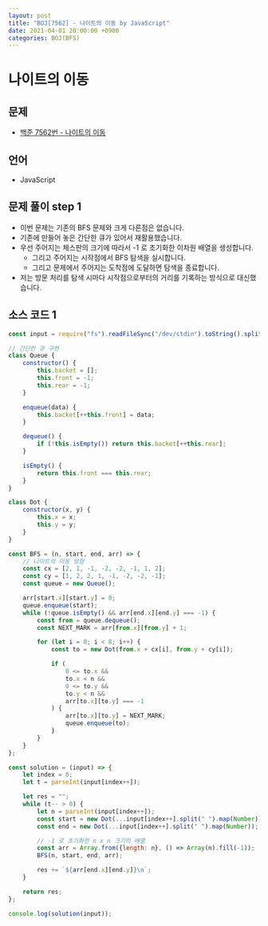 ```yaml
---
layout: post
title: "BOJ[7562] - 나이트의 이동 by JavaScript"
date: 2021-04-01 20:00:00 +0900
categories: BOJ(BFS)
---
```


# 나이트의 이동

## 문제

- [백준 7562번 - 나이트의 이동](https://www.acmicpc.net/problem/7562)

## 언어

- JavaScript

## 문제 풀이 step 1

- 이번 문제는 기존의 BFS 문제와 크게 다른점은 없습니다.
- 기존에 만들어 놓은 간단한 큐가 있어서 재활용했습니다.
- 우선 주어지는 체스판의 크기에 따라서 -1 로 초기화한 이차원 배열을 생성합니다.
  - 그리고 주어지는 시작점에서 BFS 탐색을 실시합니다.
  - 그리고 문제에서 주어지는 도착점에 도달하면 탐색을 종료합니다.
- 저는 방문 처리를 탐색 시마다 시작점으로부터의 거리를 기록하는 방식으로 대신했습니다.

## 소스 코드 1

```jsx
const input = require("fs").readFileSync("/dev/stdin").toString().split("\n");

// 간단한 큐 구현
class Queue {
	constructor() {
		this.backet = [];
		this.front = -1;
		this.rear = -1;
	}

	enqueue(data) {
		this.backet[++this.front] = data;
	}

	dequeue() {
		if (!this.isEmpty()) return this.backet[++this.rear];
	}

	isEmpty() {
		return this.front === this.rear;
	}
}

class Dot {
	constructor(x, y) {
		this.x = x;
		this.y = y;
	}
}

const BFS = (n, start, end, arr) => {
	// 나이트의 이동 방향
	const cx = [2, 1, -1, -2, -2, -1, 1, 2];
	const cy = [1, 2, 2, 1, -1, -2, -2, -1];
	const queue = new Queue();

	arr[start.x][start.y] = 0;
	queue.enqueue(start);
	while (!queue.isEmpty() && arr[end.x][end.y] === -1) {
		const from = queue.dequeue();
		const NEXT_MARK = arr[from.x][from.y] + 1;

		for (let i = 0; i < 8; i++) {
			const to = new Dot(from.x + cx[i], from.y + cy[i]);

			if (
				0 <= to.x &&
				to.x < n &&
				0 <= to.y &&
				to.y < n &&
				arr[to.x][to.y] === -1
			) {
				arr[to.x][to.y] = NEXT_MARK;
				queue.enqueue(to);
			}
		}
	}
};

const solution = (input) => {
	let index = 0;
	let t = parseInt(input[index++]);

	let res = "";
	while (t-- > 0) {
		let n = parseInt(input[index++]);
		const start = new Dot(...input[index++].split(" ").map(Number));
		const end = new Dot(...input[index++].split(" ").map(Number));

		// -1 로 초기화한 n x n 크기의 배열
		const arr = Array.from({length: n}, () => Array(n).fill(-1));
		BFS(n, start, end, arr);

		res += `${arr[end.x][end.y]}\n`;
	}

	return res;
};

console.log(solution(input));
```
